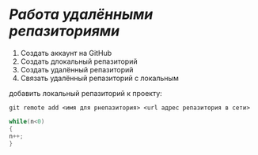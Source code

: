 # ***Работа  удалёнными репазиториями***
1. Создать аккаунт на GitHub
2. Создать длокальный репазиторий
3. Coздать удалённый репазиторий 
4. Cвязать удалённый репазиторий с локальным 

 добавить локальный репазиторий к проекту:
 ```
git remote add <имя для рнепазитория> <url адрес репазитория в сети>
```
```C#
while(n<0)
{
n++;
}
```
